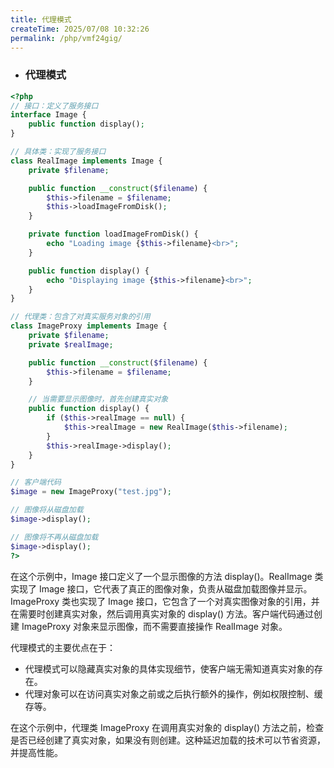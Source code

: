 ```yaml
---
title: 代理模式
createTime: 2025/07/08 10:32:26
permalink: /php/vmf24gig/
---
```

* ### 代理模式

```php
<?php
// 接口：定义了服务接口
interface Image {
    public function display();
}

// 具体类：实现了服务接口
class RealImage implements Image {
    private $filename;

    public function __construct($filename) {
        $this->filename = $filename;
        $this->loadImageFromDisk();
    }

    private function loadImageFromDisk() {
        echo "Loading image {$this->filename}<br>";
    }

    public function display() {
        echo "Displaying image {$this->filename}<br>";
    }
}

// 代理类：包含了对真实服务对象的引用
class ImageProxy implements Image {
    private $filename;
    private $realImage;

    public function __construct($filename) {
        $this->filename = $filename;
    }

    // 当需要显示图像时，首先创建真实对象
    public function display() {
        if ($this->realImage == null) {
            $this->realImage = new RealImage($this->filename);
        }
        $this->realImage->display();
    }
}

// 客户端代码
$image = new ImageProxy("test.jpg");

// 图像将从磁盘加载
$image->display();

// 图像将不再从磁盘加载
$image->display();
?>
```



在这个示例中，Image 接口定义了一个显示图像的方法 display()。RealImage 类实现了 Image 接口，它代表了真正的图像对象，负责从磁盘加载图像并显示。ImageProxy 类也实现了 Image 接口，它包含了一个对真实图像对象的引用，并在需要时创建真实对象，然后调用真实对象的 display() 方法。客户端代码通过创建 ImageProxy 对象来显示图像，而不需要直接操作 RealImage 对象。

代理模式的主要优点在于：

- 代理模式可以隐藏真实对象的具体实现细节，使客户端无需知道真实对象的存在。
- 代理对象可以在访问真实对象之前或之后执行额外的操作，例如权限控制、缓存等。

在这个示例中，代理类 ImageProxy 在调用真实对象的 display() 方法之前，检查是否已经创建了真实对象，如果没有则创建。这种延迟加载的技术可以节省资源，并提高性能。